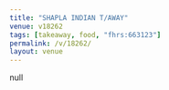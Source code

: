 ```yaml
---
title: "SHAPLA INDIAN T/AWAY"
venue: v18262
tags: [takeaway, food, "fhrs:663123"]
permalink: /v/18262/
layout: venue
---
```

null